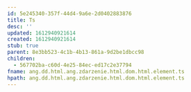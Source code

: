 ```yaml
---
id: 5e245340-357f-44d4-9a6e-2d0402883876
title: Ts
desc: ''
updated: 1612940921614
created: 1612940921614
stub: true
parent: 8e3bb523-4c1b-4b13-861a-9d2be1dbcc98
children:
  - 567702ba-c60d-4e25-84ec-ed17c2e37794
fname: ang.dd.html.ang.zdarzenie.html.dom.html.element.ts
hpath: ang.dd.html.ang.zdarzenie.html.dom.html.element.ts
---
```



